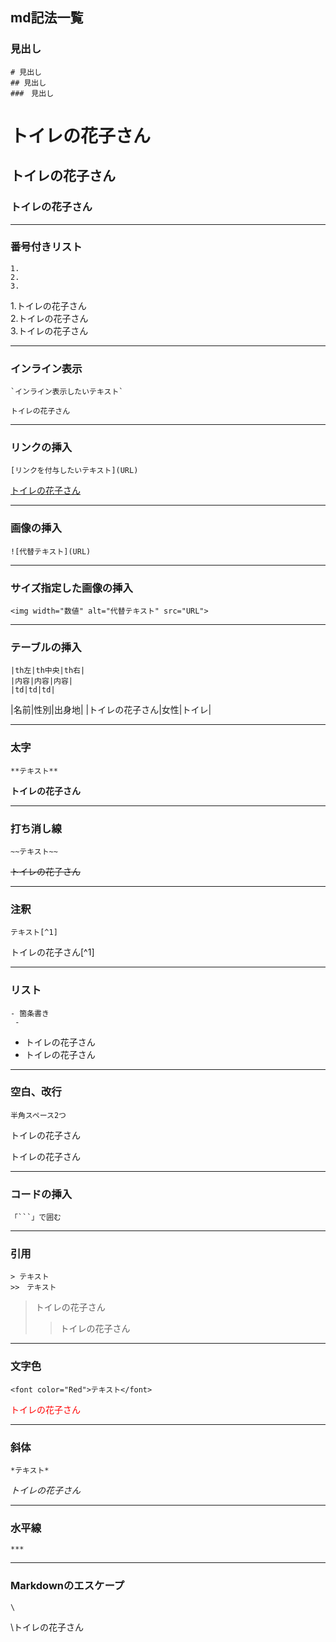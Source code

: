 ## md記法一覧

### 見出し
```
# 見出し
## 見出し
###　見出し
```

# トイレの花子さん
## トイレの花子さん
### トイレの花子さん

***

### 番号付きリスト
```
1.
2.
3.
```
1.トイレの花子さん  
2.トイレの花子さん  
3.トイレの花子さん

***

### インライン表示
```
`インライン表示したいテキスト`
```

`トイレの花子さん`

***

### リンクの挿入
```
[リンクを付与したいテキスト](URL)
```

[トイレの花子さん](https://qiita.com/kamorits/items/6f342da395ad57468ae3)

***

### 画像の挿入
```
![代替テキスト](URL)
```

***

### サイズ指定した画像の挿入
```
<img width="数値" alt="代替テキスト" src="URL">
```

***

### テーブルの挿入
```
|th左|th中央|th右|
|内容|内容|内容|
|td|td|td|
```

|名前|性別|出身地|
|トイレの花子さん|女性|トイレ|

***

### 太字
```
**テキスト**
```

**トイレの花子さん**

***

### 打ち消し線
```
~~テキスト~~
```

~~トイレの花子さん~~

***

### 注釈
```
テキスト[^1]
```

トイレの花子さん[^1]

***

### リスト
```
- 箇条書き
 -
```

- トイレの花子さん
 - トイレの花子さん

***

### 空白、改行
```
半角スペース2つ
```

トイレの花子さん  
  
トイレの花子さん

***

### コードの挿入
```
「```」で囲む
```

***

### 引用
```
> テキスト
>>　テキスト
```

> トイレの花子さん
>> トイレの花子さん

***

### 文字色
```
<font color="Red">テキスト</font>
```

<font color="Red">トイレの花子さん</font>

***

### 斜体
```
*テキスト*
```

*トイレの花子さん*

***

### 水平線
```
***
```

***

### Markdownのエスケープ
```
\
```

\トイレの花子さん
